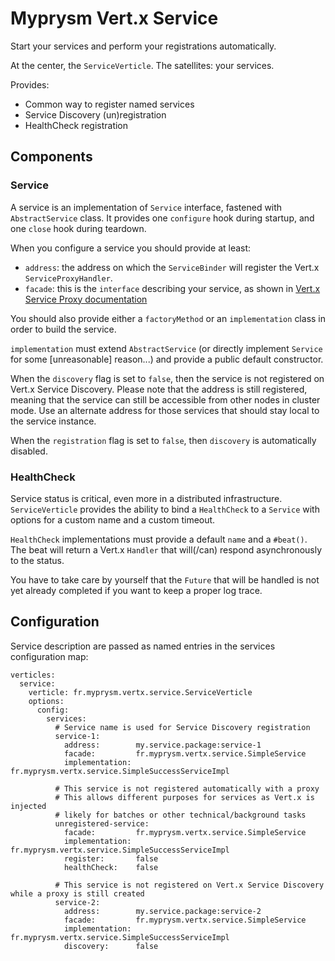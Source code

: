 # Myprysm Vert.x Service

Start your services and perform your registrations automatically.

At the center, the `ServiceVerticle`. The satellites: your services.

Provides:
* Common way to register named services
* Service Discovery (un)registration
* HealthCheck registration

## Components

### Service

A service is an implementation of `Service` interface, fastened with `AbstractService` class.
It provides one `configure` hook during startup, and one `close` hook during teardown.

When you configure a service you should provide at least:

* `address`: the address on which the `ServiceBinder` will register the Vert.x `ServiceProxyHandler`.
* `facade`: this is the `interface` describing your service, as shown in [Vert.x Service Proxy documentation](https://vertx.io/docs/vertx-service-proxy/java/)

You should also provide either a `factoryMethod` or an `implementation` class in order to build the service.

`implementation` must extend `AbstractService` (or directly implement `Service` for some \[unreasonable\] reason...)
and provide a public default constructor.

When the `discovery` flag is set to `false`, then the service is not registered on Vert.x Service Discovery.
Please note that the address is still registered, 
meaning that the service can still be accessible from other nodes in cluster mode.
Use an alternate address for those services that should stay local to the service instance.

When the `registration` flag is set to `false`, then `discovery` is automatically disabled.

### HealthCheck

Service status is critical, even more in a distributed infrastructure.
`ServiceVerticle` provides the ability to bind a `HealthCheck` to a `Service` 
with options for a custom name and a custom timeout.

`HealthCheck` implementations must provide a default `name` and a `#beat()`.
The beat will return a Vert.x `Handler` that will(/can) respond asynchronously to the status.

You have to take care by yourself that the `Future` that will be handled is not yet already completed
if you want to keep a proper log trace.

## Configuration

Service description are passed as named entries in the services configuration map:

```
verticles:
  service:
    verticle: fr.myprysm.vertx.service.ServiceVerticle
    options:
      config:
        services:
          # Service name is used for Service Discovery registration
          service-1:
            address:        my.service.package:service-1
            facade:         fr.myprysm.vertx.service.SimpleService
            implementation: fr.myprysm.vertx.service.SimpleSuccessServiceImpl
            
          # This service is not registered automatically with a proxy
          # This allows different purposes for services as Vert.x is injected
          # likely for batches or other technical/background tasks
          unregistered-service:
            facade:         fr.myprysm.vertx.service.SimpleService
            implementation: fr.myprysm.vertx.service.SimpleSuccessServiceImpl
            register:       false
            healthCheck:    false
            
          # This service is not registered on Vert.x Service Discovery while a proxy is still created
          service-2:
            address:        my.service.package:service-2
            facade:         fr.myprysm.vertx.service.SimpleService
            implementation: fr.myprysm.vertx.service.SimpleSuccessServiceImpl
            discovery:      false
```  